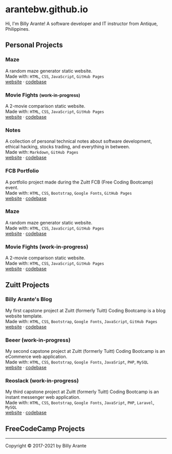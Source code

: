 # arantebw.github.io

Hi, I'm Billy Arante! A software developer and IT instructor from Antique, Philippines.

## Personal Projects

### Maze
A random maze generator static website.  
Made with: `HTML`, `CSS`, `JavaScript`, `GitHub Pages`  
[website](https://arantebw.github.io/maze/index.html) &middot; [codebase](https://github.com/arantebw/maze)

### Movie Fights <small>(work-in-progress)</small>
A 2-movie comparison static website.  
Made with: `HTML`, `CSS`, `JavaScript`, `GitHub Pages`  
[website](https://arantebw.github.io/movie-fight/index.html) &middot; [codebase](https://github.com/arantebw/movie-fight)

### Notes

A collection of personal technical notes about software development, ethical hacking, stocks trading, and everything in between.  
Made with: `Markdown`, `GitHub Pages`  
[website](https://arantebw.github.io/notes) &middot; [codebase](#)

### FCB Portfolio

A portfolio project made during the Zuitt FCB (Free Coding Bootcamp) event.  
Made with: `HTML`, `CSS`, `Bootstrap`, `Google Fonts`, `GitHub Pages`  
[website](https://arantebw.github.io/fcb-portfolio/index.html) &middot; [codebase](https://github.com/arantebw/fcb-portfolio)

### Maze
A random maze generator static website.  
Made with: `HTML`, `CSS`, `JavaScript`, `GitHub Pages`  
[website](https://arantebw.github.io/maze/index.html) &middot; [codebase](https://github.com/arantebw/maze)

### Movie Fights (work-in-progress)
A 2-movie comparison static website.  
Made with: `HTML`, `CSS`, `JavaScript`, `GitHub Pages`  
[website](https://arantebw.github.io/movie-fight/index.html) &middot; [codebase](https://github.com/arantebw/movie-fight)

## Zuitt Projects

### Billy Arante's Blog

My first capstone project at Zuitt (formerly Tuitt) Coding Bootcamp is a blog website template.  
Made with: `HTML`, `CSS`, `Bootstrap`, `Google Fonts`, `JavaScript`, `GitHub Pages`  
[website](https://arantebw.github.io/csp1-blog/index.html) &middot; [codebase](#)

### Beeer (work-in-progress)

My second capstone project at Zuitt (formerly Tuitt) Coding Bootcamp is an eCommerce web application.  
Made with: `HTML`, `CSS`, `Bootstrap`, `Google Fonts`, `JavaSript`, `PHP`, `MySQL`  
[website](#) &middot; [codebase](https://github.com/arantebw/csp2-ecommerce)

### Reoslack (work-in-progress)

My third capstone project at Zuitt (formerly Tuitt) Coding Bootcamp is an instant messenger web application.  
Made with: `HTML`, `CSS`, `Bootstrap`, `Google Fonts`, `JavaSript`, `PHP`, `Laravel`, `MySQL`  
[website](#) &middot; [codebase](https://github.com/arantebw/csp3-instant-messenger)

## FreeCodeCamp Projects

---

Copyright &copy; 2017-2021 by Billy Arante
